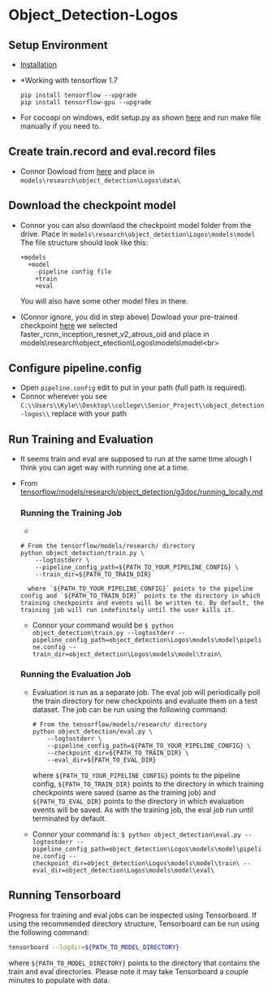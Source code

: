 # Object_Detection-Logos

## Setup Environment
* <a href='https://github.com/tensorflow/models/blob/master/research/object_detection/g3doc/installation.md'>Installation</a><br>
*  \*Working with tensorflow 1.7

	```
	pip install tensorflow --upgrade
	pip install tensorflow-gpu --upgrade
	```

* For cocoapi on windows, edit setup.py as shown <a href='https://github.com/cocodataset/cocoapi/compare/master...willyd:windows?expand=1'>here</a> and run make file manually if you need to.

## Create train.record and eval.record files
* Connor Dowload from <a href='https://drive.google.com/drive/u/1/folders/11HkDmKfCwm-H8lBktsSFNaZXsEc5cNqt'>here</a> and place in ```models\research\object_detection\Logos\data\```<br>

## Download the checkpoint model
* Connor you can also downlaod the checkpoint model folder from the drive. Place in ```models\research\object_detection\Logos\models\model```
The file structure should look like this:
	```
	+models
	  +model
	    -pipeline config file
	    +train
	    +eval
	```
	You will also have some other model files in there.

* (Connor ignore, you did in step above) Dowload your pre-trained checkpoint <a href='https://github.com/tensorflow/models/blob/master/research/object_detection/g3doc/detection_model_zoo.md'>here</a> we selected faster\_rcnn\_inception\_resnet\_v2\_atrous\_oid and place in models\research\object_etection\Logos\models\model\<br>

## Configure pipeline.config
* Open ```pipeline.config``` edit to put in your path (full path is required).
* Connor wherever you see ```C:\\Users\\Kyle\\Desktop\\college\\Senior_Project\\object_detection-logos\\``` replace with your path

## Run Training and Evaluation
* It seems train and eval are supposed to run at the same time alough I think you can aget way with running one at a time.

* From <a href='https://github.com/tensorflow/models/blob/master/research/object_detection/g3doc/running_locally.md'>tensorflow/models/research/object_detection/g3doc/running_locally.md</a><br>

	### Running the Training Job
	* 
	```
	# From the tensorflow/models/research/ directory
	python object_detection/train.py \
	    --logtostderr \
	    --pipeline_config_path=${PATH_TO_YOUR_PIPELINE_CONFIG} \
	    --train_dir=${PATH_TO_TRAIN_DIR}
	```
		where `${PATH_TO_YOUR_PIPELINE_CONFIG}` points to the pipeline config and `${PATH_TO_TRAIN_DIR}` points to the directory in which training checkpoints and events will be written to. By default, the training job will run indefinitely until the user kills it.

	* Connor your command would be ```$ python object_detection\train.py --logtostderr --pipeline_config_path=object_detection\Logos\models\model\pipeline.config --train_dir=object_detection\Logos\models\model\train\```

	### Running the Evaluation Job

	* Evaluation is run as a separate job. The eval job will periodically poll the train directory for new checkpoints and evaluate them on a test dataset. The job can be run using the following command:

		```
		# From the tensorflow/models/research/ directory
		python object_detection/eval.py \
		    --logtostderr \
		    --pipeline_config_path=${PATH_TO_YOUR_PIPELINE_CONFIG} \
		    --checkpoint_dir=${PATH_TO_TRAIN_DIR} \
		    --eval_dir=${PATH_TO_EVAL_DIR}
		```

		where `${PATH_TO_YOUR_PIPELINE_CONFIG}` points to the pipeline config, `${PATH_TO_TRAIN_DIR}` points to the directory in which training checkpoints were saved (same as the training job) and `${PATH_TO_EVAL_DIR}` points to the directory in which evaluation events will be saved. As with the training job, the eval job run until terminated by default.

	* Connor your command is: ```$ python object_detection\eval.py --logtostderr --pipeline_config_path=object_detection\Logos\models\model\pipeline.config --checkpoint_dir=object_detection\Logos\models\model\train\ --eval_dir=object_detection\Logos\models\model\eval\```

## Running Tensorboard

Progress for training and eval jobs can be inspected using Tensorboard. If
using the recommended directory structure, Tensorboard can be run using the
following command:

```bash
tensorboard --logdir=${PATH_TO_MODEL_DIRECTORY}
```

where `${PATH_TO_MODEL_DIRECTORY}` points to the directory that contains the
train and eval directories. Please note it may take Tensorboard a couple minutes
to populate with data.

